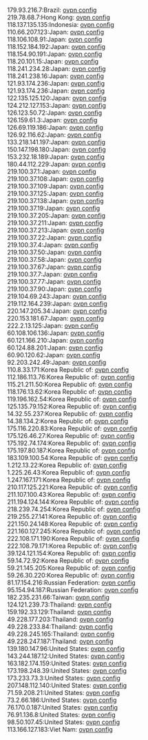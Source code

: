 179.93.216.7:Brazil: [ovpn config](vpn/179_93_216_7.ovpn)  
219.78.68.7:Hong Kong: [ovpn config](vpn/219_78_68_7.ovpn)  
118.137.135.135:Indonesia: [ovpn config](vpn/118_137_135_135.ovpn)  
110.66.207.123:Japan: [ovpn config](vpn/110_66_207_123.ovpn)  
118.106.108.91:Japan: [ovpn config](vpn/118_106_108_91.ovpn)  
118.152.184.192:Japan: [ovpn config](vpn/118_152_184_192.ovpn)  
118.154.90.191:Japan: [ovpn config](vpn/118_154_90_191.ovpn)  
118.20.101.15:Japan: [ovpn config](vpn/118_20_101_15.ovpn)  
118.241.234.28:Japan: [ovpn config](vpn/118_241_234_28.ovpn)  
118.241.238.16:Japan: [ovpn config](vpn/118_241_238_16.ovpn)  
121.93.174.236:Japan: [ovpn config](vpn/121_93_174_236.ovpn)  
121.93.174.236:Japan: [ovpn config](vpn/121_93_174_236.ovpn)  
122.135.125.120:Japan: [ovpn config](vpn/122_135_125_120.ovpn)  
124.212.127.153:Japan: [ovpn config](vpn/124_212_127_153.ovpn)  
126.123.50.72:Japan: [ovpn config](vpn/126_123_50_72.ovpn)  
126.159.61.3:Japan: [ovpn config](vpn/126_159_61_3.ovpn)  
126.69.119.186:Japan: [ovpn config](vpn/126_69_119_186.ovpn)  
126.92.116.62:Japan: [ovpn config](vpn/126_92_116_62.ovpn)  
133.218.141.197:Japan: [ovpn config](vpn/133_218_141_197.ovpn)  
150.147.198.180:Japan: [ovpn config](vpn/150_147_198_180.ovpn)  
153.232.18.189:Japan: [ovpn config](vpn/153_232_18_189.ovpn)  
180.44.112.229:Japan: [ovpn config](vpn/180_44_112_229.ovpn)  
219.100.37.1:Japan: [ovpn config](vpn/219_100_37_1.ovpn)  
219.100.37.108:Japan: [ovpn config](vpn/219_100_37_108.ovpn)  
219.100.37.109:Japan: [ovpn config](vpn/219_100_37_109.ovpn)  
219.100.37.125:Japan: [ovpn config](vpn/219_100_37_125.ovpn)  
219.100.37.138:Japan: [ovpn config](vpn/219_100_37_138.ovpn)  
219.100.37.19:Japan: [ovpn config](vpn/219_100_37_19.ovpn)  
219.100.37.205:Japan: [ovpn config](vpn/219_100_37_205.ovpn)  
219.100.37.211:Japan: [ovpn config](vpn/219_100_37_211.ovpn)  
219.100.37.213:Japan: [ovpn config](vpn/219_100_37_213.ovpn)  
219.100.37.22:Japan: [ovpn config](vpn/219_100_37_22.ovpn)  
219.100.37.4:Japan: [ovpn config](vpn/219_100_37_4.ovpn)  
219.100.37.50:Japan: [ovpn config](vpn/219_100_37_50.ovpn)  
219.100.37.58:Japan: [ovpn config](vpn/219_100_37_58.ovpn)  
219.100.37.67:Japan: [ovpn config](vpn/219_100_37_67.ovpn)  
219.100.37.7:Japan: [ovpn config](vpn/219_100_37_7.ovpn)  
219.100.37.77:Japan: [ovpn config](vpn/219_100_37_77.ovpn)  
219.100.37.90:Japan: [ovpn config](vpn/219_100_37_90.ovpn)  
219.104.69.243:Japan: [ovpn config](vpn/219_104_69_243.ovpn)  
219.112.164.239:Japan: [ovpn config](vpn/219_112_164_239.ovpn)  
220.147.205.34:Japan: [ovpn config](vpn/220_147_205_34.ovpn)  
220.153.181.67:Japan: [ovpn config](vpn/220_153_181_67.ovpn)  
222.2.13.125:Japan: [ovpn config](vpn/222_2_13_125.ovpn)  
60.108.106.136:Japan: [ovpn config](vpn/60_108_106_136.ovpn)  
60.121.166.210:Japan: [ovpn config](vpn/60_121_166_210.ovpn)  
60.124.88.201:Japan: [ovpn config](vpn/60_124_88_201.ovpn)  
60.90.120.62:Japan: [ovpn config](vpn/60_90_120_62.ovpn)  
92.203.242.49:Japan: [ovpn config](vpn/92_203_242_49.ovpn)  
110.8.33.171:Korea Republic of: [ovpn config](vpn/110_8_33_171.ovpn)  
112.186.113.76:Korea Republic of: [ovpn config](vpn/112_186_113_76.ovpn)  
115.21.211.50:Korea Republic of: [ovpn config](vpn/115_21_211_50.ovpn)  
118.176.13.62:Korea Republic of: [ovpn config](vpn/118_176_13_62.ovpn)  
119.196.162.54:Korea Republic of: [ovpn config](vpn/119_196_162_54.ovpn)  
125.135.79.152:Korea Republic of: [ovpn config](vpn/125_135_79_152.ovpn)  
14.32.55.237:Korea Republic of: [ovpn config](vpn/14_32_55_237.ovpn)  
14.38.134.2:Korea Republic of: [ovpn config](vpn/14_38_134_2.ovpn)  
175.116.220.83:Korea Republic of: [ovpn config](vpn/175_116_220_83.ovpn)  
175.126.46.27:Korea Republic of: [ovpn config](vpn/175_126_46_27.ovpn)  
175.192.74.174:Korea Republic of: [ovpn config](vpn/175_192_74_174.ovpn)  
175.197.80.187:Korea Republic of: [ovpn config](vpn/175_197_80_187.ovpn)  
183.109.100.54:Korea Republic of: [ovpn config](vpn/183_109_100_54.ovpn)  
1.212.13.22:Korea Republic of: [ovpn config](vpn/1_212_13_22.ovpn)  
1.225.26.43:Korea Republic of: [ovpn config](vpn/1_225_26_43.ovpn)  
1.247.167.171:Korea Republic of: [ovpn config](vpn/1_247_167_171.ovpn)  
210.117.125.221:Korea Republic of: [ovpn config](vpn/210_117_125_221.ovpn)  
211.107.100.43:Korea Republic of: [ovpn config](vpn/211_107_100_43.ovpn)  
211.194.124.144:Korea Republic of: [ovpn config](vpn/211_194_124_144.ovpn)  
218.239.74.254:Korea Republic of: [ovpn config](vpn/218_239_74_254.ovpn)  
219.255.27.141:Korea Republic of: [ovpn config](vpn/219_255_27_141.ovpn)  
221.150.24.148:Korea Republic of: [ovpn config](vpn/221_150_24_148.ovpn)  
221.160.127.245:Korea Republic of: [ovpn config](vpn/221_160_127_245.ovpn)  
222.108.171.190:Korea Republic of: [ovpn config](vpn/222_108_171_190.ovpn)  
222.108.79.171:Korea Republic of: [ovpn config](vpn/222_108_79_171.ovpn)  
39.124.121.154:Korea Republic of: [ovpn config](vpn/39_124_121_154.ovpn)  
59.14.72.92:Korea Republic of: [ovpn config](vpn/59_14_72_92.ovpn)  
59.21.145.205:Korea Republic of: [ovpn config](vpn/59_21_145_205.ovpn)  
59.26.30.220:Korea Republic of: [ovpn config](vpn/59_26_30_220.ovpn)  
81.17.154.216:Russian Federation: [ovpn config](vpn/81_17_154_216.ovpn)  
95.154.94.187:Russian Federation: [ovpn config](vpn/95_154_94_187.ovpn)  
182.235.231.66:Taiwan: [ovpn config](vpn/182_235_231_66.ovpn)  
124.121.239.73:Thailand: [ovpn config](vpn/124_121_239_73.ovpn)  
159.192.33.129:Thailand: [ovpn config](vpn/159_192_33_129.ovpn)  
49.228.177.203:Thailand: [ovpn config](vpn/49_228_177_203.ovpn)  
49.228.233.84:Thailand: [ovpn config](vpn/49_228_233_84.ovpn)  
49.228.245.165:Thailand: [ovpn config](vpn/49_228_245_165.ovpn)  
49.228.247.187:Thailand: [ovpn config](vpn/49_228_247_187.ovpn)  
139.180.147.96:United States: [ovpn config](vpn/139_180_147_96.ovpn)  
143.244.187.12:United States: [ovpn config](vpn/143_244_187_12.ovpn)  
163.182.174.159:United States: [ovpn config](vpn/163_182_174_159.ovpn)  
173.198.248.39:United States: [ovpn config](vpn/173_198_248_39.ovpn)  
173.233.73.3:United States: [ovpn config](vpn/173_233_73_3.ovpn)  
207.148.112.140:United States: [ovpn config](vpn/207_148_112_140.ovpn)  
71.59.208.21:United States: [ovpn config](vpn/71_59_208_21.ovpn)  
73.2.66.186:United States: [ovpn config](vpn/73_2_66_186.ovpn)  
76.170.0.187:United States: [ovpn config](vpn/76_170_0_187.ovpn)  
76.91.136.8:United States: [ovpn config](vpn/76_91_136_8.ovpn)  
98.50.107.45:United States: [ovpn config](vpn/98_50_107_45.ovpn)  
113.166.127.183:Viet Nam: [ovpn config](vpn/113_166_127_183.ovpn)  
